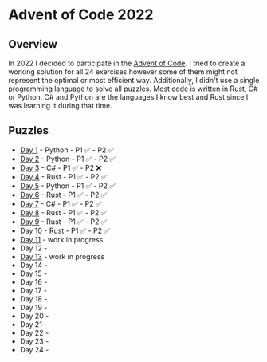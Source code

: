 # Advent of Code 2022

## Overview

In 2022 I decided to participate in the [Advent of Code](https://adventofcode.com/). I tried to create
a working solution for all 24 exercises however some of them might not represent the optimal or most
efficient way. Additionally, I didn't use a single programming language to solve all puzzles. Most
code is written in Rust, C# or Python. C# and Python are the languages I know best and Rust since I
was learning it during that time.

## Puzzles

- [Day 1](https://github.com/MapManagement/AoC2022/tree/master/day1) - Python - P1 :white_check_mark: - P2 :white_check_mark:
- [Day 2](https://github.com/MapManagement/AoC2022/tree/master/day2) - Python - P1 :white_check_mark: - P2 :white_check_mark:
- [Day 3](https://github.com/MapManagement/AoC2022/tree/master/day3) - C# - P1 :white_check_mark: - P2 :x:
- [Day 4](https://github.com/MapManagement/AoC2022/tree/master/day4) - Rust - P1 :white_check_mark: - P2 :white_check_mark:
- [Day 5](https://github.com/MapManagement/AoC2022/tree/master/day5) - Python - P1 :white_check_mark: - P2 :white_check_mark:
- [Day 6](https://github.com/MapManagement/AoC2022/tree/master/day6) - Rust - P1 :white_check_mark: - P2 :white_check_mark:
- [Day 7](https://github.com/MapManagement/AoC2022/tree/master/day7) - C# - P1 :white_check_mark: - P2 :white_check_mark:
- [Day 8](https://github.com/MapManagement/AoC2022/tree/master/day8) - Rust - P1 :white_check_mark: - P2 :white_check_mark:
- [Day 9](https://github.com/MapManagement/AoC2022/tree/master/day9) - Rust - P1 :white_check_mark: - P2 :white_check_mark:
- [Day 10](https://github.com/MapManagement/AoC2022/tree/master/day10) - Rust - P1 :white_check_mark: - P2 :white_check_mark:
- [Day 11](https://github.com/MapManagement/AoC2022/tree/master/day11) - work in progress
- Day 12 - 
- [Day 13](https://github.com/MapManagement/AoC2022/tree/master/day13) - work in progress 
- Day 14 -
- Day 15 -
- Day 16 -
- Day 17 -
- Day 18 -
- Day 19 -
- Day 20 -
- Day 21 -
- Day 22 -
- Day 23 -
- Day 24 -

